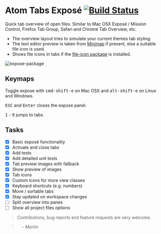 # Atom Tabs Exposé [![Build Status](https://travis-ci.org/mrodalgaard/atom-expose.svg)](https://travis-ci.org/mrodalgaard/atom-expose)

Quick tab overview of open files. Similar to Mac OSX Exposé / Mission Control, Firefox Tab Group, Safari and Chrome Tab Overview, etc.

* The overview layout tries to simulate your current themes tab styling.
* The text editor preview is taken from [Minimap](https://github.com/atom-minimap/minimap) if present, else a suitable file icon is used.
* Shows file icons in tabs if the [file-icon package](https://github.com/DanBrooker/file-icons) is installed.

![expose-package](https://raw.githubusercontent.com/mrodalgaard/atom-expose/master/screenshots/preview.png)

## Keymaps

Toggle expose with <kbd>cmd-shift-e</kbd> on Mac OSX and <kbd>alt-shift-e</kbd> on Linux and Windows.

<kbd>ESC</kbd> and <kbd>Enter</kbd> closes the expose panel.

<kbd>1</kbd> - <kbd>9</kbd> jumps to tabs.

## Tasks

- [x] Basic exposé functionality
- [x] Activate and close tabs
- [x] Add tests
- [x] Add detailed unit tests
- [x] Tab preview images with fallback
- [x] Show preview of images
- [x] Tab icons
- [x] Custom icons for more view classes
- [x] Keyboard shortcuts (e.g. numbers)
- [x] Move / sortable tabs
- [x] Stay updated on workspace changes
- [ ] Split overview into panes
- [ ] Show all project files options

> Contributions, bug reports and feature requests are very welcome.

> &nbsp; &nbsp; _- Martin_
